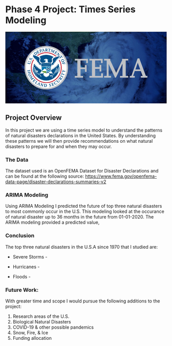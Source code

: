 # Phase 4 Project: Times Series Modeling

<img src='https://github.com/rachelbeery/dsc-phase-4-project/blob/main/FEMA-1.jpg'>

## Project Overview

In this project we are using a time series model to understand the patterns of natural disasters declarations in the United States. By understanding these patterns we will then provide recommendations on what natural disasters to prepare for and when they may occur.  

### The Data

The dataset used is an OpenFEMA Dataset for Disaster Declarations and can be found at the following source: https://www.fema.gov/openfema-data-page/disaster-declarations-summaries-v2 

### ARIMA Modeling

Using ARIMA Modeling I predicted the future of top three natural disasters to most commonly occur in the U.S. This modeling looked at the occurance of natural disaster up to 36 months in the future from 01-01-2020. The ARIMA modeling provided a predicted value, 
### Conclusion

The top three natural disasters in the U.S.A since 1970 that I studied are:

- Severe Storms - 

- Hurricanes - 

- Floods -

### Future Work:

With greater time and scope I would pursue the following additions to the project:

1. Research areas of the U.S.
2. Biological Natural Disasters
3. COVID-19 & other possible pandemics
4. Snow, Fire, & Ice
5. Funding allocation
